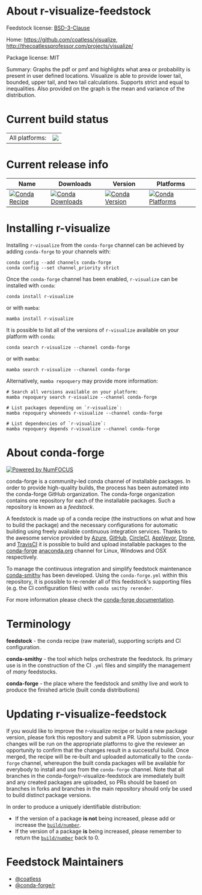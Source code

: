 About r-visualize-feedstock
===========================

Feedstock license: [BSD-3-Clause](https://github.com/conda-forge/r-visualize-feedstock/blob/main/LICENSE.txt)

Home: https://github.com/coatless/visualize, http://thecoatlessprofessor.com/projects/visualize/

Package license: MIT

Summary: Graphs the pdf or pmf and highlights what area or probability is present in user defined locations. Visualize is able to provide lower tail, bounded, upper tail, and two tail calculations. Supports strict and equal to inequalities.  Also provided on the graph is the mean and variance of the distribution.

Current build status
====================


<table><tr><td>All platforms:</td>
    <td>
      <a href="https://dev.azure.com/conda-forge/feedstock-builds/_build/latest?definitionId=11597&branchName=main">
        <img src="https://dev.azure.com/conda-forge/feedstock-builds/_apis/build/status/r-visualize-feedstock?branchName=main">
      </a>
    </td>
  </tr>
</table>

Current release info
====================

| Name | Downloads | Version | Platforms |
| --- | --- | --- | --- |
| [![Conda Recipe](https://img.shields.io/badge/recipe-r--visualize-green.svg)](https://anaconda.org/conda-forge/r-visualize) | [![Conda Downloads](https://img.shields.io/conda/dn/conda-forge/r-visualize.svg)](https://anaconda.org/conda-forge/r-visualize) | [![Conda Version](https://img.shields.io/conda/vn/conda-forge/r-visualize.svg)](https://anaconda.org/conda-forge/r-visualize) | [![Conda Platforms](https://img.shields.io/conda/pn/conda-forge/r-visualize.svg)](https://anaconda.org/conda-forge/r-visualize) |

Installing r-visualize
======================

Installing `r-visualize` from the `conda-forge` channel can be achieved by adding `conda-forge` to your channels with:

```
conda config --add channels conda-forge
conda config --set channel_priority strict
```

Once the `conda-forge` channel has been enabled, `r-visualize` can be installed with `conda`:

```
conda install r-visualize
```

or with `mamba`:

```
mamba install r-visualize
```

It is possible to list all of the versions of `r-visualize` available on your platform with `conda`:

```
conda search r-visualize --channel conda-forge
```

or with `mamba`:

```
mamba search r-visualize --channel conda-forge
```

Alternatively, `mamba repoquery` may provide more information:

```
# Search all versions available on your platform:
mamba repoquery search r-visualize --channel conda-forge

# List packages depending on `r-visualize`:
mamba repoquery whoneeds r-visualize --channel conda-forge

# List dependencies of `r-visualize`:
mamba repoquery depends r-visualize --channel conda-forge
```


About conda-forge
=================

[![Powered by
NumFOCUS](https://img.shields.io/badge/powered%20by-NumFOCUS-orange.svg?style=flat&colorA=E1523D&colorB=007D8A)](https://numfocus.org)

conda-forge is a community-led conda channel of installable packages.
In order to provide high-quality builds, the process has been automated into the
conda-forge GitHub organization. The conda-forge organization contains one repository
for each of the installable packages. Such a repository is known as a *feedstock*.

A feedstock is made up of a conda recipe (the instructions on what and how to build
the package) and the necessary configurations for automatic building using freely
available continuous integration services. Thanks to the awesome service provided by
[Azure](https://azure.microsoft.com/en-us/services/devops/), [GitHub](https://github.com/),
[CircleCI](https://circleci.com/), [AppVeyor](https://www.appveyor.com/),
[Drone](https://cloud.drone.io/welcome), and [TravisCI](https://travis-ci.com/)
it is possible to build and upload installable packages to the
[conda-forge](https://anaconda.org/conda-forge) [anaconda.org](https://anaconda.org/)
channel for Linux, Windows and OSX respectively.

To manage the continuous integration and simplify feedstock maintenance
[conda-smithy](https://github.com/conda-forge/conda-smithy) has been developed.
Using the ``conda-forge.yml`` within this repository, it is possible to re-render all of
this feedstock's supporting files (e.g. the CI configuration files) with ``conda smithy rerender``.

For more information please check the [conda-forge documentation](https://conda-forge.org/docs/).

Terminology
===========

**feedstock** - the conda recipe (raw material), supporting scripts and CI configuration.

**conda-smithy** - the tool which helps orchestrate the feedstock.
                   Its primary use is in the construction of the CI ``.yml`` files
                   and simplify the management of *many* feedstocks.

**conda-forge** - the place where the feedstock and smithy live and work to
                  produce the finished article (built conda distributions)


Updating r-visualize-feedstock
==============================

If you would like to improve the r-visualize recipe or build a new
package version, please fork this repository and submit a PR. Upon submission,
your changes will be run on the appropriate platforms to give the reviewer an
opportunity to confirm that the changes result in a successful build. Once
merged, the recipe will be re-built and uploaded automatically to the
`conda-forge` channel, whereupon the built conda packages will be available for
everybody to install and use from the `conda-forge` channel.
Note that all branches in the conda-forge/r-visualize-feedstock are
immediately built and any created packages are uploaded, so PRs should be based
on branches in forks and branches in the main repository should only be used to
build distinct package versions.

In order to produce a uniquely identifiable distribution:
 * If the version of a package **is not** being increased, please add or increase
   the [``build/number``](https://docs.conda.io/projects/conda-build/en/latest/resources/define-metadata.html#build-number-and-string).
 * If the version of a package **is** being increased, please remember to return
   the [``build/number``](https://docs.conda.io/projects/conda-build/en/latest/resources/define-metadata.html#build-number-and-string)
   back to 0.

Feedstock Maintainers
=====================

* [@coatless](https://github.com/coatless/)
* [@conda-forge/r](https://github.com/conda-forge/r/)

